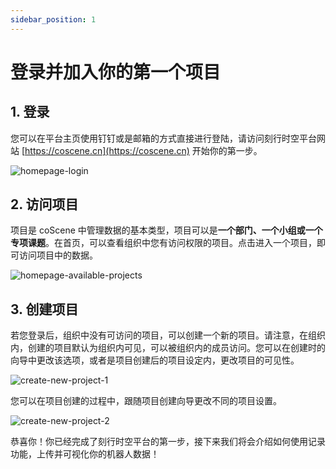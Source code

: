 ```yaml
---
sidebar_position: 1
---
```


# 登录并加入你的第一个项目

## 1. 登录

您可以在平台主页使用钉钉或是邮箱的方式直接进行登陆，请访问刻行时空平台网站 [https://coscene.cn](https://coscene.cn) 开始你的第一步。

![homepage-login](img/homepage-login.png)

## 2. 访问项目

项目是 coScene 中管理数据的基本类型，项目可以是**一个部门、一个小组或一个专项课题**。在首页，可以查看组织中您有访问权限的项目。点击进入一个项目，即可访问项目中的数据。

![homepage-available-projects](img/homepage-available-projects.png)

## 3. 创建项目

若您登录后，组织中没有可访问的项目，可以创建一个新的项目。请注意，在组织内，创建的项目默认为组织内可见，可以被组织内的成员访问。您可以在创建时的向导中更改该选项，或者是项目创建后的项目设定内，更改项目的可见性。

![create-new-project-1](img/create-new-project-1.png)

您可以在项目创建的过程中，跟随项目创建向导更改不同的项目设置。

![create-new-project-2](img/create-new-project-2.png)

恭喜你！你已经完成了刻行时空平台的第一步，接下来我们将会介绍如何使用记录功能，上传并可视化你的机器人数据！
